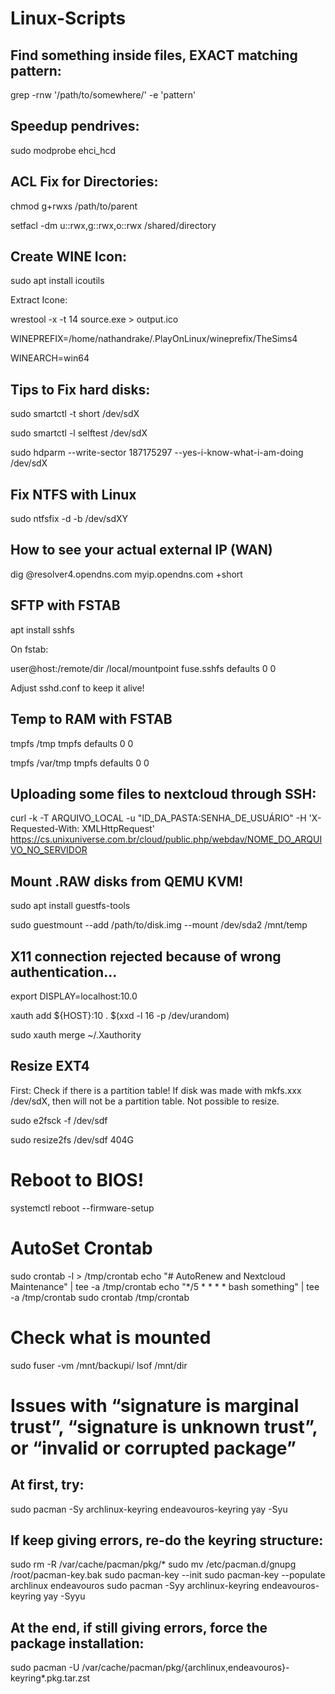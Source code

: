 # Linux-Scripts

## Find something inside files, EXACT matching pattern:
grep -rnw '/path/to/somewhere/' -e 'pattern'

## Speedup pendrives:

sudo modprobe ehci_hcd

## ACL Fix for Directories:

chmod g+rwxs /path/to/parent

setfacl -dm u::rwx,g::rwx,o::rwx /shared/directory

## Create WINE Icon:

sudo apt install icoutils

Extract Icone:

wrestool -x -t 14 source.exe > output.ico

WINEPREFIX=/home/nathandrake/.PlayOnLinux/wineprefix/TheSims4

WINEARCH=win64

## Tips to Fix hard disks:

sudo smartctl -t short /dev/sdX

sudo smartctl -l selftest /dev/sdX

sudo hdparm --write-sector 187175297 --yes-i-know-what-i-am-doing /dev/sdX

## Fix NTFS with Linux

sudo ntfsfix -d -b /dev/sdXY

## How to see your actual external IP (WAN)

dig @resolver4.opendns.com myip.opendns.com +short

## SFTP with FSTAB

apt install sshfs

On fstab:

user@host:/remote/dir  /local/mountpoint  fuse.sshfs  defaults  0  0

Adjust sshd.conf to keep it alive!

## Temp to RAM with FSTAB

tmpfs /tmp tmpfs defaults 0 0

tmpfs /var/tmp tmpfs defaults 0 0

## Uploading some files to nextcloud through SSH:

curl -k -T ARQUIVO_LOCAL -u "ID_DA_PASTA:SENHA_DE_USUÁRIO" -H 'X-Requested-With: XMLHttpRequest' https://cs.unixuniverse.com.br/cloud/public.php/webdav/NOME_DO_ARQUIVO_NO_SERVIDOR

## Mount .RAW disks from QEMU KVM!

sudo apt install guestfs-tools

sudo guestmount --add /path/to/disk.img --mount /dev/sda2 /mnt/temp

## X11 connection rejected because of wrong authentication...

export DISPLAY=localhost:10.0

xauth add ${HOST}:10 . $(xxd -l 16 -p /dev/urandom)

sudo xauth merge ~/.Xauthority

## Resize EXT4

First: Check if there is a partition table! If disk was made with mkfs.xxx /dev/sdX, then will not be a partition table. Not possible to resize.

sudo e2fsck -f /dev/sdf

sudo resize2fs /dev/sdf 404G

# Reboot to BIOS!

systemctl reboot --firmware-setup

# AutoSet Crontab

sudo crontab -l > /tmp/crontab
echo "# AutoRenew and Nextcloud Maintenance" | tee -a /tmp/crontab
echo "*/5 * * * * bash something" | tee -a /tmp/crontab
sudo crontab /tmp/crontab

# Check what is mounted

sudo fuser -vm /mnt/backupi/
lsof /mnt/dir

# Issues with “signature is marginal trust”, “signature is unknown trust”, or “invalid or corrupted package”

## At first, try:
sudo pacman -Sy archlinux-keyring endeavouros-keyring
yay -Syu

## If keep giving errors, re-do the keyring structure:

sudo rm -R /var/cache/pacman/pkg/*
sudo mv /etc/pacman.d/gnupg /root/pacman-key.bak
sudo pacman-key --init
sudo pacman-key --populate archlinux endeavouros
sudo pacman -Syy archlinux-keyring endeavouros-keyring
yay -Syyu

## At the end, if still giving errors, force the package installation:

sudo pacman -U /var/cache/pacman/pkg/{archlinux,endeavouros}-keyring*.pkg.tar.zst
